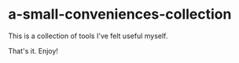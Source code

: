 # a-small-conveniences-collection

This is a collection of tools I've felt useful myself.

That's it. Enjoy!
